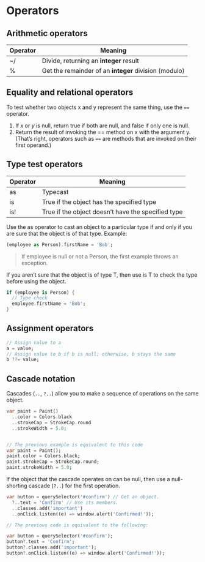 # Operators

## Arithmetic operators

| Operator | Meaning                                               |
| -------- | ----------------------------------------------------- |
| ~/       | Divide, returning an **integer** result               |
| %        | Get the remainder of an **integer** division (modulo) |

## Equality and relational operators

To test whether two objects x and y represent the same thing, use the `==` operator.

1. If _x_ or _y_ is null, return true if both are null, and false if only one is null.
2. Return the result of invoking the == method on x with the argument y. (That’s right, operators such as `==` are methods that are invoked on their first operand.)

## Type test operators

| Operator | Meaning                                            |
| -------- | -------------------------------------------------- |
| as       | Typecast                                           |
| is       | True if the object has the specified type          |
| is!      | True if the object doesn’t have the specified type |

Use the as operator to cast an object to a particular type if and only if you are sure that the object is of that type. Example:

```dart
(employee as Person).firstName = 'Bob';
```

> If employee is null or not a Person, the first example throws an exception.

If you aren’t sure that the object is of type T, then use is T to check the type before using the object.

```dart
if (employee is Person) {
  // Type check
  employee.firstName = 'Bob';
}
```

## Assignment operators

```dart
// Assign value to a
a = value;
// Assign value to b if b is null; otherwise, b stays the same
b ??= value;
```

## Cascade notation

Cascades (`..`, `?..`) allow you to make a sequence of operations on the same object.

```dart
var paint = Paint()
  ..color = Colors.black
  ..strokeCap = StrokeCap.round
  ..strokeWidth = 5.0;


// The previous example is equivalent to this code
var paint = Paint();
paint.color = Colors.black;
paint.strokeCap = StrokeCap.round;
paint.strokeWidth = 5.0;
```

If the object that the cascade operates on can be null, then use a null-shorting cascade (`?..`) for the first operation.

```dart
var button = querySelector('#confirm') // Get an object.
  ?..text = 'Confirm' // Use its members.
  ..classes.add('important')
  ..onClick.listen((e) => window.alert('Confirmed!'));

// The previous code is equivalent to the following:

var button = querySelector('#confirm');
button?.text = 'Confirm';
button?.classes.add('important');
button?.onClick.listen((e) => window.alert('Confirmed!'));
```
